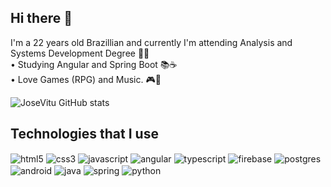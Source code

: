 ## Hi there 👋<br>

I'm a 22 years old Brazillian and currently I'm attending Analysis and Systems Development Degree 👨‍💻 <br>
• Studying Angular and Spring Boot 📚☕ <br>
• Love Games (RPG) and Music. 🎮🎵<br>
  
![JoseVitu GitHub stats](https://github-readme-stats.vercel.app/api?username=JoseVitu&show_icons=true&theme=radical)

## Technologies that I use

<div style="display: inline_block">
  <img align="center" alt="html5" src="https://img.shields.io/badge/html5-%23E34F26.svg?style=for-the-badge&logo=html5&logoColor=white"/>
  <img align="center" alt="css3" src="https://img.shields.io/badge/css3-%231572B6.svg?style=for-the-badge&logo=css3&logoColor=white"/>
  <img align="center" alt="javascript" src="https://img.shields.io/badge/javascript-%23323330.svg?style=for-the-badge&logo=javascript&logoColor=%23F7DF1E"/>
  <img align="center" alt="angular" src="https://img.shields.io/badge/angular-%23DD0031.svg?style=for-the-badge&logo=angular&logoColor=white"/>
  <img align="center" alt="typescript" src="https://img.shields.io/badge/typescript-%23007ACC.svg?style=for-the-badge&logo=typescript&logoColor=white"/>
  <img align="center" alt="firebase" src="https://img.shields.io/badge/Firebase-039BE5?style=for-the-badge&logo=Firebase&logoColor=white"/>
  <img align="center" alt="postgres" src="https://img.shields.io/badge/postgres-%23316192.svg?style=for-the-badge&logo=postgresql&logoColor=white"/>
  <img align="center" alt="android" src="https://img.shields.io/badge/Android%20Studio-3DDC84.svg?style=for-the-badge&logo=android-studio&logoColor=white"/>
  <img align="center" alt="java" src="https://img.shields.io/badge/java-%23ED8B00.svg?style=for-the-badge&logo=openjdk&logoColor=white"/>
  <img align="center" alt="spring" src="https://img.shields.io/badge/spring-%236DB33F.svg?style=for-the-badge&logo=spring&logoColor=white"/>
  <img align="center" alt="python" src="https://img.shields.io/badge/python-3670A0?style=for-the-badge&logo=python&logoColor=ffdd54"/>
</div>
